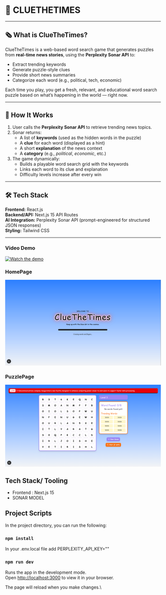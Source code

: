 # 🧩 CLUETHETIMES

---
## 🗞️ What is ClueTheTimes?

ClueTheTimes is a web-based word search game that generates puzzles from **real-time news stories**, using the **Perplexity Sonar API** to:

- Extract trending keywords
- Generate puzzle-style clues
- Provide short news summaries
- Categorize each word (e.g., political, tech, economic)

Each time you play, you get a fresh, relevant, and educational word search puzzle based on what’s happening in the world — right now.

---

## 🧠 How It Works

1. User calls the **Perplexity Sonar API** to retrieve trending news topics.
2. Sonar returns:
   - A list of **keywords** (used as the hidden words in the puzzle)
   - A **clue** for each word (displayed as a hint)
   - A short **explanation** of the news context
   - A **category** (e.g., *political*, *economic*, etc.)
3. The game dynamically:
   - Builds a playable word search grid with the keywords
   - Links each word to its clue and explanation
   - Difficulty levels increase after every win

---

## 🛠️ Tech Stack

**Frontend:** React.js  
**Backend/API:** Next.js 15 API Routes  
**AI Integration:** Perplexity Sonar API (prompt-engineered for structured JSON responses)  
**Styling:** Tailwind CSS  

---  
### Video Demo

[![Watch the demo](https://img.youtube.com/vi/H7YjYEl9VVE/hqdefault.jpg)](https://youtu.be/H7YjYEl9VVE)

### HomePage
![HomePage](/public/Homepage.png)

### PuzzlePage
![HomePage](/public/PuzzlePage.png)

## Tech Stack/ Tooling
- Frontend : Next.js 15
- SONAR MODEL


## Project Scripts

In the project directory, you can run the following:
### `npm install`

In your .env.local file add PERPLEXITY_API_KEY=""

### `npm run dev`

Runs the app in the development mode.\
Open [http://localhost:3000](http://localhost:3000) to view it in your browser.

The page will reload when you make changes.\